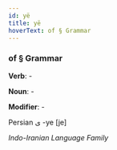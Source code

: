 ```yaml
---
id: yë
title: yë
hoverText: of § Grammar
---
```


### of § Grammar

**Verb**: -

**Noun**: -

**Modifier**: -

Persian ی -ye [je]

*Indo-Iranian Language Family*